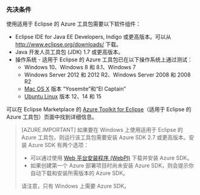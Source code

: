 ### 先决条件 ###

使用适用于 Eclipse 的 Azure 工具包需要以下软件组件：

* Eclipse IDE for Java EE Developers, Indigo 或更高版本。可以从 <http://www.eclipse.org/downloads/> 下载。
* Java 开发人员工具包 (JDK) 1.7 或更高版本。 
* 操作系统 - 适用于 Eclipse 的 Azure 工具包已在以下操作系统上通过测试：
    * Windows 10、Windows 8 和 8.1、Windows 7
    * Windows Server 2012 和 2012 R2、Windows Server 2008 和 2008 R2
    * [Mac OS X](http://www.apple.com/osx) 版本 “Yosemite”和“El Captain”
    * [Ubuntu Linux](http://www.ubuntu.com) 版本 12、14 和 15

可以在 Eclipse Marketplace 的 [Azure Toolkit for Eclipse](http://marketplace.eclipse.org/content/azure-toolkit-eclipse)（适用于 Eclipse 的 Azure 工具包）页面中找到详细信息。

> [AZURE.IMPORTANT] 如果要在 Windows 上使用适用于 Eclipse 的 Azure 工具包，则运行该工具包需要安装 Azure SDK 2.7 或更高版本。安装 Azure SDK 有两个选项：
> 
> * 可以通过使用 [Web 平台安装程序 (WebPI)](http://go.microsoft.com/fwlink/?LinkID=252838) 下载并安装 Azure SDK。
> * 如果创建第一个 Azure 部署项目时尚未安装 Azure SDK，则会提示你自动下载和安装所需版本的 Azure SDK。
> 
> 请注意，只有 Windows 上需要 Azure SDK。

<!---HONumber=Mooncake_0613_2016-->